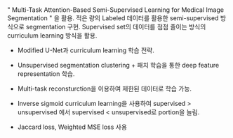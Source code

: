 #

" Multi-Task Attention-Based Semi-Supervised Learning for Medical Image Segmentation " 을 활용.
적은 량의 Labeled 데이터를 활용한 semi-supervised 방식으로 segmentation 구현.
Supervised set의 데이터를 점점 줄이는 방식의 curriculum learning 방식을 활용.



- Modified U-Net과 curriculum learning 학습 전략.
- Unsupervised segmentation clustering + 패치 학습을 통한 deep feature representation 학습.



- Multi-task reconsturction을 이용하여 제한된 데이터로 학습 가능.
- Inverse sigmoid curriculum learning을 사용하여 supervised > unsupervised 에서 supervised < unsupervised로 portion을 늘림.
- Jaccard loss, Weighted MSE loss 사용 
